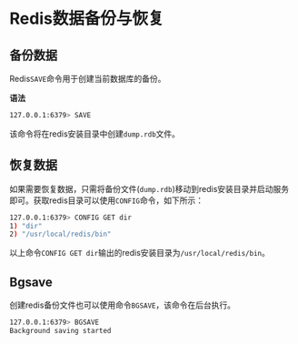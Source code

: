 # Redis数据备份与恢复

## 备份数据

Redis`SAVE`命令用于创建当前数据库的备份。

**语法**

```bash
127.0.0.1:6379> SAVE
```

该命令将在redis安装目录中创建`dump.rdb`文件。

## 恢复数据

如果需要恢复数据，只需将备份文件(`dump.rdb`)移动到redis安装目录并启动服务即可。获取redis目录可以使用`CONFIG`命令，如下所示：

```bash
127.0.0.1:6379> CONFIG GET dir
1) "dir"
2) "/usr/local/redis/bin"
```

以上命令`CONFIG GET dir`输出的redis安装目录为`/usr/local/redis/bin`。

## Bgsave

创建redis备份文件也可以使用命令`BGSAVE`，该命令在后台执行。

```bash
127.0.0.1:6379> BGSAVE
Background saving started
```
